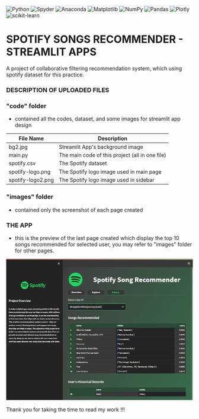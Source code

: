 ![Python](https://img.shields.io/badge/python-3670A0?style=for-the-badge&logo=python&logoColor=ffdd54)
![Spyder](https://img.shields.io/badge/Spyder-838485?style=for-the-badge&logo=spyder%20ide&logoColor=maroon)
![Anaconda](https://img.shields.io/badge/Anaconda-%2344A833.svg?style=for-the-badge&logo=anaconda&logoColor=white)
![Matplotlib](https://img.shields.io/badge/Matplotlib-%23ffffff.svg?style=for-the-badge&logo=Matplotlib&logoColor=black)
![NumPy](https://img.shields.io/badge/numpy-%23013243.svg?style=for-the-badge&logo=numpy&logoColor=white)
![Pandas](https://img.shields.io/badge/pandas-%23150458.svg?style=for-the-badge&logo=pandas&logoColor=white)
![Plotly](https://img.shields.io/badge/Plotly-%233F4F75.svg?style=for-the-badge&logo=plotly&logoColor=white)
![scikit-learn](https://img.shields.io/badge/scikit--learn-%23F7931E.svg?style=for-the-badge&logo=scikit-learn&logoColor=white)

# SPOTIFY SONGS RECOMMENDER - STREAMLIT APPS

A project of collaborative filtering recommendation system, which using spotify dataset for this practice. 


### DESCRIPTION OF UPLOADED FILES

### "code" folder

- contained all the codes, dataset, and some images for streamlit app design

|File Name|Description|
|---------|-----------|
|bg2.jpg|Streamlit App's background image|
|main.py|The main code of this project (all in one file)|
|spotify.csv|The Spotify dataset|
|spotify-logo.png|The Spotify logo image used in main page|
|spotify-logo2.png|The Spotify logo image used in sidebar|

### "images" folder

- contained only the screenshot of each page created 

### THE APP

- this is the preview of the last page created which display the top 10 songs recommended for selected user, you may refer to "images" folder for other pages. 

![Image](images/page3-deploy.png)


Thank you for taking the time to read my work !!!
